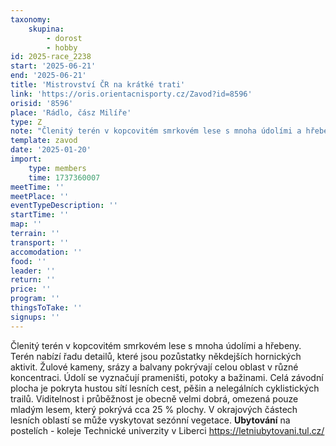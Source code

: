 ```yaml
---
taxonomy:
    skupina:
        - dorost
        - hobby
id: 2025-race_2238
start: '2025-06-21'
end: '2025-06-21'
title: 'Mistrovství ČR na krátké trati'
link: 'https://oris.orientacnisporty.cz/Zavod?id=8596'
orisid: '8596'
place: 'Rádlo, čász Milíře'
type: Z
note: "Členitý terén v kopcovitém smrkovém lese s mnoha údolími a hřebeny. Terén nabízí řadu\r\ndetailů, které jsou pozůstatky někdejších hornických aktivit. Žulové kameny, srázy a\r\nbalvany pokrývají celou oblast v různé koncentraci. Údolí se vyznačují prameništi, potoky\r\na bažinami. Celá závodní plocha je pokryta hustou sítí lesních cest, pěšin a nelegálních\r\ncyklistických trailů. Viditelnost i průběžnost je obecně velmi dobrá, omezená pouze\r\nmladým lesem, který pokrývá cca 25 % plochy. V okrajových částech lesních oblastí se\r\nmůže vyskytovat sezónní vegetace.\r\n**Ubytování** na postelích - koleje Technické univerzity v Liberci https://letniubytovani.tul.cz/"
template: zavod
date: '2025-01-20'
import:
    type: members
    time: 1737360007
meetTime: ''
meetPlace: ''
eventTypeDescription: ''
startTime: ''
map: ''
terrain: ''
transport: ''
accomodation: ''
food: ''
leader: ''
return: ''
price: ''
program: ''
thingsToTake: ''
signups: ''
---
```


Členitý terén v kopcovitém smrkovém lese s mnoha údolími a hřebeny. Terén nabízí řadu
detailů, které jsou pozůstatky někdejších hornických aktivit. Žulové kameny, srázy a
balvany pokrývají celou oblast v různé koncentraci. Údolí se vyznačují prameništi, potoky
a bažinami. Celá závodní plocha je pokryta hustou sítí lesních cest, pěšin a nelegálních
cyklistických trailů. Viditelnost i průběžnost je obecně velmi dobrá, omezená pouze
mladým lesem, který pokrývá cca 25 % plochy. V okrajových částech lesních oblastí se
může vyskytovat sezónní vegetace.
**Ubytování** na postelích - koleje Technické univerzity v Liberci https://letniubytovani.tul.cz/
